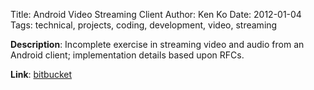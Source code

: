 Title: Android Video Streaming Client 
Author: Ken Ko
Date: 2012-01-04
Tags: technical, projects, coding, development, video, streaming

**Description**: Incomplete exercise in streaming video and audio 
from an Android client; implementation details based upon RFCs.

**Link**: [bitbucket](https://bitbucket.org/kennethko/vidyastreamin)

